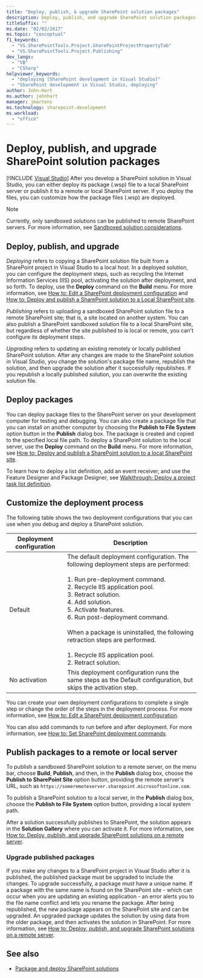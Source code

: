 ```yaml
---
title: "Deploy, publish, & upgrade SharePoint solution packages"
description: Deploy, publish, and upgrade SharePoint solution packages. Customize the deployment process. Publish packages to a remote or local server.
titleSuffix: ""
ms.date: "02/02/2017"
ms.topic: "conceptual"
f1_keywords:
  - "VS.SharePointTools.Project.SharePointProjectPropertyTab"
  - "VS.SharePointTools.Project.Publishing"
dev_langs:
  - "VB"
  - "CSharp"
helpviewer_keywords:
  - "deploying [SharePoint development in Visual Studio]"
  - "SharePoint development in Visual Studio, deploying"
author: John-Hart
ms.author: johnhart
manager: jmartens
ms.technology: sharepoint-development
ms.workload:
  - "office"
---
```

# Deploy, publish, and upgrade SharePoint solution packages

 [!INCLUDE [Visual Studio](~/includes/applies-to-version/vs-windows-only.md)]
  After you develop a SharePoint solution in Visual Studio, you can either deploy its package (.wsp) file to a local SharePoint server or publish it to a remote or local SharePoint server. If you deploy the files, you can customize how the package files (.wsp) are deployed.

> [!NOTE]
> Currently, only sandboxed solutions can be published to remote SharePoint servers. For more information, see [Sandboxed solution considerations](../sharepoint/sandboxed-solution-considerations.md).

## Deploy, publish, and upgrade
 *Deploying* refers to copying a SharePoint solution file built from a SharePoint project in Visual Studio to a local host. In a deployed solution, you can configure the deployment steps, such as recycling the Internet Information Services (IIS) pool, activating the solution after deployment, and so forth. To deploy, use the **Deploy** command on the **Build** menu. For more information, see [How to: Edit a SharePoint deployment configuration](../sharepoint/how-to-edit-a-sharepoint-deployment-configuration.md) and [How to: Deploy and publish a SharePoint solution to a Local SharePoint site](../sharepoint/how-to-deploy-and-publish-a-sharepoint-solution-to-a-local-sharepoint-site.md).

 *Publishing* refers to uploading a sandboxed SharePoint solution file to a remote SharePoint site; that is, a site located on another system. You can also publish a SharePoint sandboxed solution file to a local SharePoint site, but regardless of whether the site published to is local or remote, you can't configure its deployment steps.

 *Upgrading* refers to updating an existing remotely or locally published SharePoint solution. After any changes are made to the SharePoint solution in Visual Studio, you change the solution's package file name, republish the solution, and then upgrade the solution after it successfully republishes. If you republish a locally published solution, you can overwrite the existing solution file.

## Deploy packages
 You can deploy package files to the SharePoint server on your development computer for testing and debugging. You can also create a package file that you can install on another computer by choosing the **Publish to File System** option button in the **Publish** dialog box. The package is created and copied to the specified local file path. To deploy a SharePoint solution to the local server, use the **Deploy** command on the **Build** menu. For more information, see [How to: Deploy and publish a SharePoint solution to a local SharePoint site](../sharepoint/how-to-deploy-and-publish-a-sharepoint-solution-to-a-local-sharepoint-site.md).

 To learn how to deploy a list definition, add an event receiver, and use the Feature Designer and Package Designer, see [Walkthrough: Deploy a project task list definition](../sharepoint/walkthrough-deploying-a-project-task-list-definition.md).

## Customize the deployment process
 The following table shows the two deployment configurations that you can use when you debug and deploy a SharePoint solution.

|Deployment configuration|Description|
|------------------------------|-----------------|
|Default|The default deployment configuration. The following deployment steps are performed:<br /><br /> 1.  Run pre-deployment command.<br />2.  Recycle IIS application pool.<br />3.  Retract solution.<br />4.  Add solution.<br />5.  Activate features.<br />6.  Run post-deployment command.<br /><br /> When a package is uninstalled, the following retraction steps are performed.<br /><br /> 1.  Recycle IIS application pool.<br />2.  Retract solution.|
|No activation|This deployment configuration runs the same steps as the Default configuration, but skips the activation step.|

 You can create your own deployment configurations to complete a single step or change the order of the steps in the deployment process. For more information, see [How to: Edit a SharePoint deployment configuration](../sharepoint/how-to-edit-a-sharepoint-deployment-configuration.md).

 You can also add commands to run before and after deployment. For more information, see [How to: Set SharePoint deployment commands](../sharepoint/how-to-set-sharepoint-deployment-commands.md).

## Publish packages to a remote or local server
 To publish a sandboxed SharePoint solution to a remote server, on the menu bar, choose **Build**, **Publish**, and then, in the **Publish** dialog box, choose the **Publish to SharePoint Site** option button, providing the remote server's URL, such as `https://someremoteserver.sharepoint.microsoftonline.com`.

 To publish a SharePoint solution to a local server, in the **Publish** dialog box, choose the **Publish to File System** option button, providing a local system path.

 After a solution successfully publishes to SharePoint, the solution appears in the **Solution Gallery** where you can activate it. For more information, see [How to: Deploy, publish, and upgrade SharePoint solutions on a remote server](../sharepoint/how-to-deploy-publish-and-upgrade-sharepoint-solutions-on-a-remote-server.md).

### Upgrade published packages
 If you make any changes to a SharePoint project in Visual Studio after it is published, the published package must be upgraded to include the changes. To upgrade successfully, a package must have a unique name. If a package with the same name is found on the SharePoint site - which can occur when you are updating an existing application - an error alerts you to the file name conflict and lets you rename the package. After being republished, the new package appears on the SharePoint site and can be upgraded. An upgraded package updates the solution by using data from the older package, and then activates the solution in SharePoint. For more information, see [How to: Deploy, publish, and upgrade SharePoint solutions on a remote server](../sharepoint/how-to-deploy-publish-and-upgrade-sharepoint-solutions-on-a-remote-server.md).

## See also
- [Package and deploy SharePoint solutions](../sharepoint/packaging-and-deploying-sharepoint-solutions.md)
